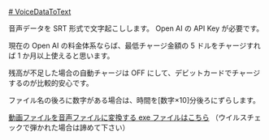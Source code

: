 [# VoiceDataToText](https://uni928.github.io/VoiceDataToText/)

音声データを SRT 形式で文字起こしします。
Open AI の API Key が必要です。

現在の Open AI の料金体系ならば、最低チャージ金額の 5 ドルをチャージすれば 1 か月以上使えると思います。

残高が不足した場合の自動チャージは OFF にして、デビットカードでチャージするのが比較的安心です。

ファイル名の後ろに数字がある場合は、時間を[数字×10]分後ろにずらします。

[動画ファイルを音声ファイルに変換する exe ファイルはこちら](https://drive.google.com/file/d/1hb4z2ueRRZejwp80tFLzYdFQ92TKRDxk/view) （ウイルスチェックで弾かれた場合は諦めて下さい）
